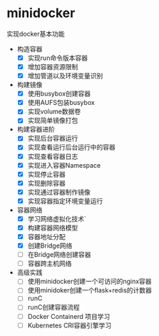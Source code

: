 # minidocker

实现docker基本功能

- 构造容器
    - [x] 实现run命令版本容器
    - [x] 增加容器资源限制
    - [x] 增加管道以及环境变量识别

- 构建镜像
    - [x]  使用busybox创建容器
    - [x]  使用AUFS包装busybox
    - [x]  实现volume数据卷
    - [x]  实现简单镜像打包
- 构建容器进阶
    - [x]  实现后台容器运行 
    - [x]  实现查看运行后台运行中的容器 
    - [x]  实现查看容器日志 
    - [x]  实现进入容器Namespace 
    - [x]  实现停止容器 
    - [x]  实现删除容器
    - [x]  实现通过容器制作镜像 
    - [x]  实现容器指定环境变量运行 
- 容器网络
    - [x] 学习网络虚拟化技术`
    - [x]  构建容器网络模型
    - [x] 容器地址分配
    - [x] 创建Bridge网络
    - [ ] 在Bridge网络创建容器
    - [ ]  容器跨主机网络
- 高级实践
    - [ ]  使用minidocker创建一个可访问的nginx容器
    - [ ]  使用minidoker创建一个flask+redis的计数器
    - [ ]  runC
    - [ ]  runC创建容器流程
    - [ ]  Docker Containerd 项目学习
    - [ ]  Kubernetes CRI容器引擎学习
